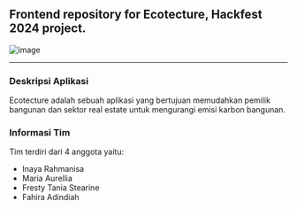 ## Frontend repository for Ecotecture, Hackfest 2024 project.
![image](https://github.com/Ecotecture/ecotecture-fe/assets/88271313/b02f2d0e-4be6-4736-9bb9-2c581eb875ca)

--- 

### Deskripsi Aplikasi
Ecotecture adalah sebuah aplikasi yang bertujuan memudahkan pemilik bangunan dan sektor real estate untuk mengurangi emisi karbon bangunan.

### Informasi Tim
Tim terdiri dari 4 anggota yaitu:
- Inaya Rahmanisa
- Maria Aurellia
- Fresty Tania Stearine
- Fahira Adindiah 

